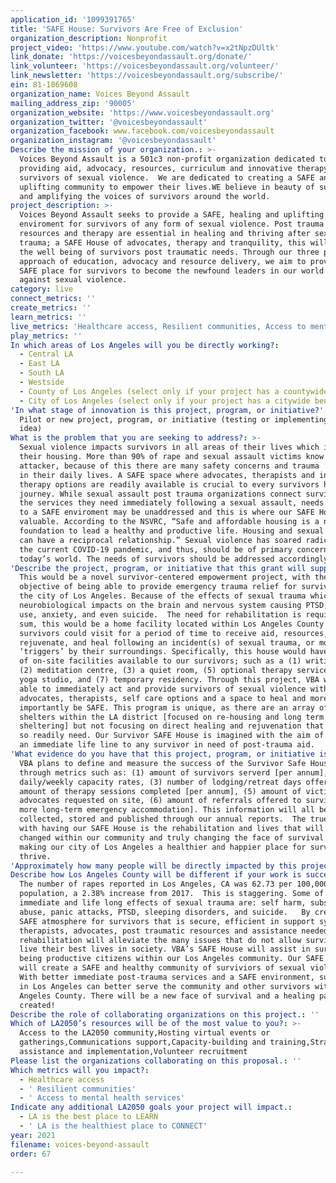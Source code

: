 ```yaml
---
application_id: '1099391765'
title: 'SAFE House: Survivors Are Free of Exclusion'
organization_description: Nonprofit
project_video: 'https://www.youtube.com/watch?v=x2tNpzDUltk'
link_donate: 'https://voicesbeyondassault.org/donate/'
link_volunteer: 'https://voicesbeyondassault.org/volunteer/'
link_newsletter: 'https://voicesbeyondassault.org/subscribe/'
ein: 81-1869608
organization_name: Voices Beyond Assault
mailing_address_zip: '90005'
organization_website: 'https://www.voicesbeyondassault.org'
organization_twitter: '@voicesbeyondassault'
organization_facebook: www.facebook.com/voicesbeyondassault
organization_instagram: '@voicesbeyondassault'
Describe the mission of your organization.: >-
  Voices Beyond Assault is a 501c3 non-profit organization dedicated to
  providing aid, advocacy, resources, curriculum and innovative therapy to all
  survivors of sexual violence.  We are dedicated to creating a SAFE and
  uplifting community to empower their lives.WE believe in beauty of survival
  and amplifying the voices of survivors around the world.
project_description: >-
  Voices Beyond Assault seeks to provide a SAFE, healing and uplifting
  enviroment for survivors of any form of sexual violence. Post trauma aid,
  resources and therapy are essential in healing and thriving after sexual
  trauma; a SAFE House of advocates, therapy and tranquility, this will amplify
  the well being of survivors post traumatic needs. Through our three pronged
  approach of education, advocacy and resource delivery, we aim to provide a
  SAFE place for survivors to become the newfound leaders in our world’s fight
  against sexual violence.  
category: live
connect_metrics: ''
create_metrics: ''
learn_metrics: ''
live_metrics: 'Healthcare access, Resilient communities, Access to mental health services'
play_metrics: ''
In which areas of Los Angeles will you be directly working?:
  - Central LA
  - East LA
  - South LA
  - Westside
  - County of Los Angeles (select only if your project has a countywide benefit)
  - City of Los Angeles (select only if your project has a citywide benefit)
'In what stage of innovation is this project, program, or initiative?': >-
  Pilot or new project, program, or initiative (testing or implementing a new
  idea)
What is the problem that you are seeking to address?: >-
  Sexual violence impacts survivors in all areas of their lives which includes
  their housing. More than 90% of rape and sexual assault victims know their
  attacker, because of this there are many safety concerns and trauma ‘triggers’
  in their daily lives. A SAFE space where advocates, therapists and innovative
  therapy options are readily available is crucial to every survivors healing
  journey. While sexual assault post trauma organizations connect survivors with
  the services they need immediately following a sexual assault, needs related
  to a SAFE enviroment may be unaddressed and this is where our SAFE House is
  valuable. According to the NSVRC, “Safe and affordable housing is a necessary
  foundation to lead a healthy and productive life. Housing and sexual violence
  can have a reciprocal relationship.” Sexual violence has soared radically in
  the current COVID-19 pandemic, and thus, should be of primary concern in
  today’s world. The needs of survivors should be addressed accordingly.  
'Describe the project, program, or initiative that this grant will support to address the problem identified.': >-
  This would be a novel survivor-centered empowerment project, with the core
  objective of being able to provide emergency trauma relief for survivors in
  the city of Los Angeles. Because of the effects of sexual trauma which have
  neurobiological impacts on the brain and nervous system causing PTSD, drug
  use, anxiety, and even suicide.  The need for rehabilitation is required. In
  sum, this would be a home facility located within Los Angeles County where
  survivors could visit for a period of time to receive aid, resources, rest,
  rejuvenate, and heal following an incident(s) of sexual trauma, or moment of
  ‘triggers’ by their surroundings. Specifically, this house would have an array
  of on-site facilities available to our survivors; such as a (1) writing room,
  (2) meditation centre, (3) a quiet room, (5) optional therapy services, (6)
  yoga studio, and (7) temporary residency. Through this project, VBA would be
  able to immediately act and provide survivors of sexual violence with
  advocates, therapists, self care options and a space to heal and more
  importantly be SAFE. This program is unique, as there are an array of survivor
  shelters within the LA district [focused on re-housing and long term
  sheltering] but not focusing on direct healing and rejuvenation that survivors
  so readily need. Our Survivor SAFE House is imagined with the aim of providing
  an immediate life line to any survivor in need of post-trauma aid. 
'What evidence do you have that this project, program, or initiative is or will be successful, and how will you define and measure success?': >-
  VBA plans to define and measure the success of the Survivor Safe House project
  through metrics such as: (1) amount of survivors serverd [per annum], (2)
  daily/weekly capacity rates, (3) number of lodging/retreat days offered, (4)
  amount of therapy sessions completed [per annum], (5) amount of victim
  advocates requested on site, (6) amount of referrals offered to survivors [to
  more long-term emergency accommodation]. This information will all be
  collected, stored and published through our annual reports.  The true success
  with having our SAFE House is the rehabilitation and lives that will be
  changed within our community and truly changing the face of survival and
  making our city of Los Angeles a healthier and happier place for survivors to
  thrive.  
'Approximately how many people will be directly impacted by this project, program, or initiative?': '250'
Describe how Los Angeles County will be different if your work is successful.: >-
  The number of rapes reported in Los Angeles, CA was 62.73 per 100,000
  population, a 2.38% increase from 2017.  This is staggering. Some of the
  immediate and life long effects of sexual trauma are: self harm, substance
  abuse, panic attacks, PTSD, sleeping disorders, and suicide.   By creating a
  SAFE atmosphere for survivors that is secure, efficient in support systems,
  therapists, advocates, post traumatic resources and assistance needed for
  rehabilitation will alleviate the many issues that do not allow survivors to
  live their best lives in society. VBA’s SAFE House will assist in survivors
  being productive citizens within our Los Angeles community. Our SAFE House
  will create a SAFE and healthy community of surviviors of sexual violence.
  With better immediate post-trauma services and a SAFE environment, survivors
  in Los Angeles can better serve the community and other survivors within Los
  Angeles County. There will be a new face of survival and a healing paradigm
  created! 
Describe the role of collaborating organizations on this project.: ''
Which of LA2050’s resources will be of the most value to you?: >-
  Access to the LA2050 community,Hosting virtual events or
  gatherings,Communications support,Capacity-building and training,Strategy
  assistance and implementation,Volunteer recruitment
Please list the organizations collaborating on this proposal.: ''
Which metrics will you impact?:
  - Healthcare access
  - ' Resilient communities'
  - ' Access to mental health services'
Indicate any additional LA2050 goals your project will impact.:
  - LA is the best place to LEARN
  - ' LA is the healthiest place to CONNECT'
year: 2021
filename: voices-beyond-assault
order: 67

---
```

